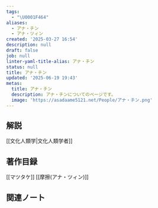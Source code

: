 ```yaml
---
tags:
  - "\U0001F464"
aliases:
  - アナ・チン
  - アナ・ツィン
created: '2025-03-27 16:54'
description: null
draft: false
job: null
linter-yaml-title-alias: アナ・チン
status: null
title: アナ・チン
updated: '2025-06-19 19:43'
metas:
  title: アナ・チン
  description: アナ・チンについてのページです。
  image: 'https://asadaame5121.net/People/アナ・チン.png'
---
```

## 解説
[[文化人類学|文化人類学者]]
## 著作目録
[[マツタケ]]
[[摩擦(アナ・ツィン)]]
## 関連ノート
